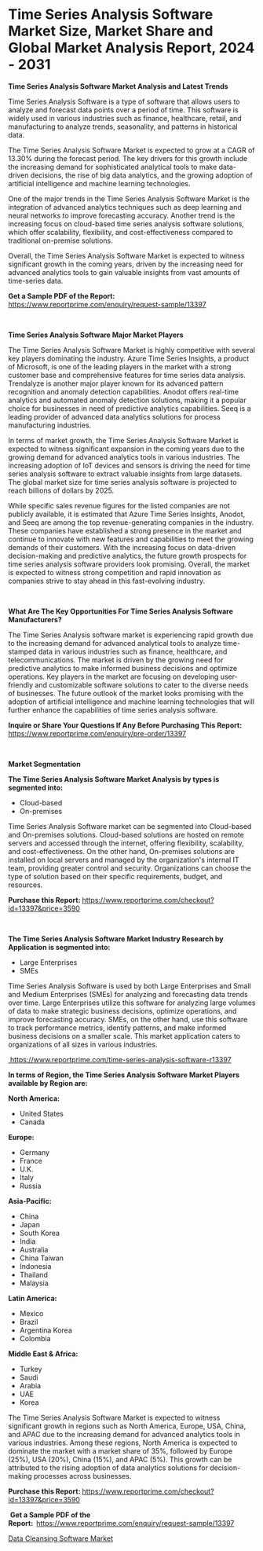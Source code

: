 <p><h1>Time Series Analysis Software Market Size, Market Share and Global Market Analysis Report, 2024 - 2031</h1></p><p><strong>Time Series Analysis Software Market Analysis and Latest Trends</strong></p>
<p><p>Time Series Analysis Software is a type of software that allows users to analyze and forecast data points over a period of time. This software is widely used in various industries such as finance, healthcare, retail, and manufacturing to analyze trends, seasonality, and patterns in historical data.</p><p>The Time Series Analysis Software Market is expected to grow at a CAGR of 13.30% during the forecast period. The key drivers for this growth include the increasing demand for sophisticated analytical tools to make data-driven decisions, the rise of big data analytics, and the growing adoption of artificial intelligence and machine learning technologies. </p><p>One of the major trends in the Time Series Analysis Software Market is the integration of advanced analytics techniques such as deep learning and neural networks to improve forecasting accuracy. Another trend is the increasing focus on cloud-based time series analysis software solutions, which offer scalability, flexibility, and cost-effectiveness compared to traditional on-premise solutions.</p><p>Overall, the Time Series Analysis Software Market is expected to witness significant growth in the coming years, driven by the increasing need for advanced analytics tools to gain valuable insights from vast amounts of time-series data.</p></p>
<p><strong>Get a Sample PDF of the Report:&nbsp;</strong> <a href="https://www.reportprime.com/enquiry/request-sample/13397">https://www.reportprime.com/enquiry/request-sample/13397</a></p>
<p>&nbsp;</p>
<p><strong>Time Series Analysis Software Major Market Players</strong></p>
<p><p>The Time Series Analysis Software Market is highly competitive with several key players dominating the industry. Azure Time Series Insights, a product of Microsoft, is one of the leading players in the market with a strong customer base and comprehensive features for time series data analysis. Trendalyze is another major player known for its advanced pattern recognition and anomaly detection capabilities. Anodot offers real-time analytics and automated anomaly detection solutions, making it a popular choice for businesses in need of predictive analytics capabilities. Seeq is a leading provider of advanced data analytics solutions for process manufacturing industries.</p><p>In terms of market growth, the Time Series Analysis Software Market is expected to witness significant expansion in the coming years due to the growing demand for advanced analytics tools in various industries. The increasing adoption of IoT devices and sensors is driving the need for time series analysis software to extract valuable insights from large datasets. The global market size for time series analysis software is projected to reach billions of dollars by 2025.</p><p>While specific sales revenue figures for the listed companies are not publicly available, it is estimated that Azure Time Series Insights, Anodot, and Seeq are among the top revenue-generating companies in the industry. These companies have established a strong presence in the market and continue to innovate with new features and capabilities to meet the growing demands of their customers. With the increasing focus on data-driven decision-making and predictive analytics, the future growth prospects for time series analysis software providers look promising. Overall, the market is expected to witness strong competition and rapid innovation as companies strive to stay ahead in this fast-evolving industry.</p></p>
<p>&nbsp;</p>
<p><strong>What Are The Key Opportunities For Time Series Analysis Software Manufacturers?</strong></p>
<p><p>The Time Series Analysis software market is experiencing rapid growth due to the increasing demand for advanced analytical tools to analyze time-stamped data in various industries such as finance, healthcare, and telecommunications. The market is driven by the growing need for predictive analytics to make informed business decisions and optimize operations. Key players in the market are focusing on developing user-friendly and customizable software solutions to cater to the diverse needs of businesses. The future outlook of the market looks promising with the adoption of artificial intelligence and machine learning technologies that will further enhance the capabilities of time series analysis software.</p></p>
<p><strong>Inquire or Share Your Questions If Any Before Purchasing This Report:</strong> <a href="https://www.reportprime.com/enquiry/pre-order/13397">https://www.reportprime.com/enquiry/pre-order/13397</a></p>
<p>&nbsp;</p>
<p><strong>Market Segmentation</strong></p>
<p><strong>The Time Series Analysis Software Market Analysis by types is segmented into:</strong></p>
<p><ul><li>Cloud-based</li><li>On-premises</li></ul></p>
<p><p>Time Series Analysis Software market can be segmented into Cloud-based and On-premises solutions. Cloud-based solutions are hosted on remote servers and accessed through the internet, offering flexibility, scalability, and cost-effectiveness. On the other hand, On-premises solutions are installed on local servers and managed by the organization's internal IT team, providing greater control and security. Organizations can choose the type of solution based on their specific requirements, budget, and resources.</p></p>
<p><strong>Purchase this Report:&nbsp;</strong><a href="https://www.reportprime.com/checkout?id=13397&price=3590">https://www.reportprime.com/checkout?id=13397&price=3590</a></p>
<p>&nbsp;</p>
<p><strong>The Time Series Analysis Software Market Industry Research by Application is segmented into:</strong></p>
<p><ul><li>Large Enterprises</li><li>SMEs</li></ul></p>
<p><p>Time Series Analysis Software is used by both Large Enterprises and Small and Medium Enterprises (SMEs) for analyzing and forecasting data trends over time. Large Enterprises utilize this software for analyzing large volumes of data to make strategic business decisions, optimize operations, and improve forecasting accuracy. SMEs, on the other hand, use this software to track performance metrics, identify patterns, and make informed business decisions on a smaller scale. This market application caters to organizations of all sizes in various industries.</p></p>
<p><a href="https://www.reportprime.com/time-series-analysis-software-r13397">&nbsp;https://www.reportprime.com/time-series-analysis-software-r13397</a></p>
<p><strong>In terms of Region, the Time Series Analysis Software Market Players available by Region are:</strong></p>
<p>
    <p> <strong> North America: </strong>
        <ul>
            <li>United States</li>
            <li>Canada</li>
        </ul>
        </p> 
    <p> <strong> Europe: </strong>
        <ul>
            <li>Germany</li>
            <li>France</li>
            <li>U.K.</li>
            <li>Italy</li>
            <li>Russia</li>
        </ul>
        </p> 
    <p> <strong> Asia-Pacific: </strong>
        <ul>
            <li>China</li>
            <li>Japan</li>
            <li>South Korea</li>
            <li>India</li>
            <li>Australia</li>
            <li>China Taiwan</li>
            <li>Indonesia</li>
            <li>Thailand</li>
            <li>Malaysia</li>
        </ul>
        </p> 
    <p> <strong> Latin America: </strong>
        <ul>
            <li>Mexico</li>
            <li>Brazil</li>
            <li>Argentina Korea</li>
            <li>Colombia</li>
        </ul>
        </p> 
    <p> <strong> Middle East & Africa: </strong>
        <ul>
            <li>Turkey</li>
            <li>Saudi</li>
            <li>Arabia</li>
            <li>UAE</li>
            <li>Korea</li>
        </ul>
    </p>
    </p>
<p><p>The Time Series Analysis Software Market is expected to witness significant growth in regions such as North America, Europe, USA, China, and APAC due to the increasing demand for advanced analytics tools in various industries. Among these regions, North America is expected to dominate the market with a market share of 35%, followed by Europe (25%), USA (20%), China (15%), and APAC (5%). This growth can be attributed to the rising adoption of data analytics solutions for decision-making processes across businesses.</p></p>
<p><strong>Purchase this Report: </strong><a href="https://www.reportprime.com/checkout?id=13397&price=3590">https://www.reportprime.com/checkout?id=13397&price=3590</a></p>
<p>&nbsp;<strong>Get a Sample PDF of the Report:&nbsp;&nbsp;</strong><a href="https://www.reportprime.com/enquiry/request-sample/13397">https://www.reportprime.com/enquiry/request-sample/13397</a></p>
<p><strong></strong></p>
<p><p><a href="https://github.com/BryceTownsendr/Market-Research-Report-List-4/blob/main/data-cleansing-software-market.md">Data Cleansing Software Market</a></p></p>